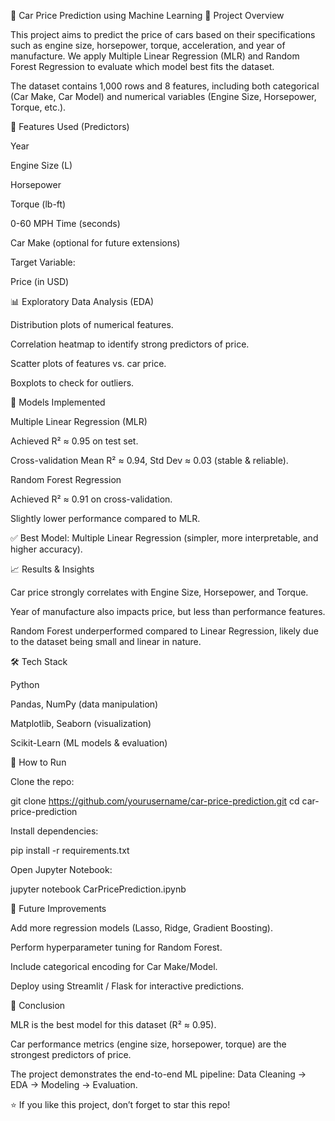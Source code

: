 🚗 Car Price Prediction using Machine Learning
📌 Project Overview

This project aims to predict the price of cars based on their specifications such as engine size, horsepower, torque, acceleration, and year of manufacture.
We apply Multiple Linear Regression (MLR) and Random Forest Regression to evaluate which model best fits the dataset.

The dataset contains 1,000 rows and 8 features, including both categorical (Car Make, Car Model) and numerical variables (Engine Size, Horsepower, Torque, etc.).

🔑 Features Used (Predictors)

Year

Engine Size (L)

Horsepower

Torque (lb-ft)

0-60 MPH Time (seconds)

Car Make (optional for future extensions)

Target Variable:

Price (in USD)

📊 Exploratory Data Analysis (EDA)

Distribution plots of numerical features.

Correlation heatmap to identify strong predictors of price.

Scatter plots of features vs. car price.

Boxplots to check for outliers.

🧠 Models Implemented

Multiple Linear Regression (MLR)

Achieved R² ≈ 0.95 on test set.

Cross-validation Mean R² ≈ 0.94, Std Dev ≈ 0.03 (stable & reliable).

Random Forest Regression

Achieved R² ≈ 0.91 on cross-validation.

Slightly lower performance compared to MLR.

✅ Best Model: Multiple Linear Regression (simpler, more interpretable, and higher accuracy).

📈 Results & Insights

Car price strongly correlates with Engine Size, Horsepower, and Torque.

Year of manufacture also impacts price, but less than performance features.

Random Forest underperformed compared to Linear Regression, likely due to the dataset being small and linear in nature.

🛠️ Tech Stack

Python

Pandas, NumPy (data manipulation)

Matplotlib, Seaborn (visualization)

Scikit-Learn (ML models & evaluation)

🚀 How to Run

Clone the repo:

git clone https://github.com/yourusername/car-price-prediction.git
cd car-price-prediction


Install dependencies:

pip install -r requirements.txt


Open Jupyter Notebook:

jupyter notebook CarPricePrediction.ipynb

📌 Future Improvements

Add more regression models (Lasso, Ridge, Gradient Boosting).

Perform hyperparameter tuning for Random Forest.

Include categorical encoding for Car Make/Model.

Deploy using Streamlit / Flask for interactive predictions.

📜 Conclusion

MLR is the best model for this dataset (R² ≈ 0.95).

Car performance metrics (engine size, horsepower, torque) are the strongest predictors of price.

The project demonstrates the end-to-end ML pipeline: Data Cleaning → EDA → Modeling → Evaluation.

⭐ If you like this project, don’t forget to star this repo!